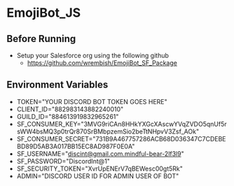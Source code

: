 # EmojiBot_JS

## Before Running
* Setup your Salesforce org using the following github
  * https://github.com/wrembish/EmojiBot_SF_Package

## Environment Variables
* TOKEN="YOUR DISCORD BOT TOKEN GOES HERE"
* CLIENT_ID="882983143882240010"
* GUILD_ID="884613919832965261"
* SF_CONSUMER_KEY="3MVG9riCAn8HHkYXGcXAscwYVqZVDO5qnUf5rsWW4bsMQ3p0trQr870SrBMbpzemSio2beTtNHpvV3Zsf_AOk"
* SF_CONSUMER_SECRET="731B9A467757286ACB68D036347C7CDEBEBD89D5AB3A017BB15EC8AD987F0E0A"
* SF_USERNAME="discint@gmail.com.mindful-bear-2lf3l9"
* SF_PASSWORD="DiscordInt@1"
* SF_SECURITY_TOKEN="XvrUpENErV7qBEWesc00gt5Rk"
* ADMIN="DISCORD USER ID FOR ADMIN USER OF BOT"